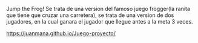 Jump the Frog!
Se trata de una version del famoso juego frogger(la ranita que tiene que cruzar una carretera), se trata de una version de dos jugadores, en la cual ganara el jugador que llegue antes a la meta 3 veces.









https://juanmana.github.io/Juego-proyecto/

